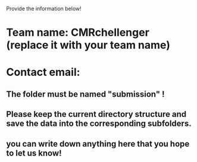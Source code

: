 Provide the information below!

# Team name: CMRchellenger (replace it with your team name)
# Contact email: 

## The folder must be named "submission" !
## Please keep the current directory structure and save the data into the corresponding subfolders.

## you can write down anything here that you hope to let us know!